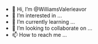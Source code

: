- 👋 Hi, I’m @WilliamsValerieavor
- 👀 I’m interested in ...
- 🌱 I’m currently learning ...
- 💞️ I’m looking to collaborate on ...
- 📫 How to reach me ...

<!---
WilliamsValerieavor/WilliamsValerieavor is a ✨ special ✨ repository because its `README.md` (this file) appears on your GitHub profile.
You can click the Preview link to take a look at your changes.
--->
